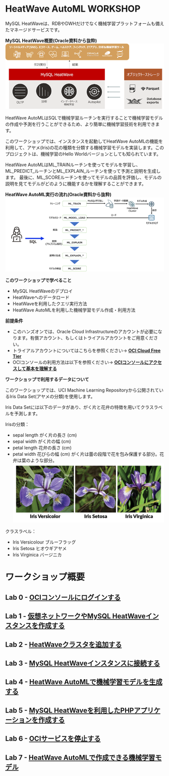# HeatWave AutoML WORKSHOP

MySQL HeatWaveは、RDBやDWHだけでなく機械学習プラットフォームも備えたマネージドサービスです。

**MySQL HeatWave概要(Oracle資料から抜粋)**
![heatwave_overview](./heatwave_overview.png)

HeatWave AutoMLはSQLで機械学習ルーチンを実行することで機械学習モデルの作成や予測を行うことができるため、より簡単に機械学習技術を利用できます。

このワークショップでは、インスタンスを起動してHeatWave AutoMLの機能を利用して、アヤメ(Iris)の花の種類を分類する機械学習モデルを実装します。このプロジェクトは、機械学習のHello Worldバージョンとしても知られています。

HeatWave AutoMLはML_TRAINルーチンを使ってモデルを学習し、ML_PREDICT_ルーチンとML_EXPLAIN_ルーチンを使って予測と説明を生成します。
最後に、ML_SCOREルーチンを使ってモデルの品質を評価し、モデルの説明を見てモデルがどのように機能するかを理解することができます。

**HeatWave AutoML実行の流れ(Oracle資料から抜粋)**
![heatwave_automl_overview](./heatwave_automl_overview.png)

**このワークショップで学べること**
-	MySQL HeatWaveのデプロイ
-	HeatWaveへのデータロード
-	HeatWaveを利用したクエリ実行方法
-	HeatWave AutoMLを利用した機械学習モデル作成・利用方法


**前提条件**
-  このハンズオンでは、Oracle Cloud Infrastructureのアカウントが必要になります。有償アカウント、もしくはトライアルアカウントをご用意ください。
-  トライアルアカウントについてはこちらを参照ください-> **[OCI Cloud Free Tier](https://www.oracle.com/jp/cloud/free/)**
-  OCIコンソールの利用方法は以下を参照ください-> **[OCIコンソールにアクセスして基本を理解する](https://oracle-japan.github.io/ocitutorials/beginners/getting-started/)**

**ワークショップで利用するデータについて**

このワークショップでは、UCI Machine Learning Repositoryから公開されているIris Data Set(アヤメの分類)を使用します。

Iris Data Setには以下のデータがあり、がく片と花弁の特徴を用いてクラスラベルを予測します。

Irisの分類：
-  sepal length がく片の長さ (cm)
-  sepal width  がく片の幅 (cm)
-  petal length 花弁の長さ (cm)
-  petal width  花びらの幅 (cm)
がく片は蕾の段階で花を包み保護する部分。花弁は葉のような部分。
![Iris画像](./iris-flowers.png)

クラスラベル：
-  Iris Versicolour ブルーフラッグ
-  Iris Setosa      ヒオウギアヤメ
-  Iris Virginica   バージニカ

# ワークショップ概要

## Lab 0 - [OCIコンソールにログインする](./lab0/readme.md)

## Lab 1 - [仮想ネットワークやMySQL HeatWaveインスタンスを作成する](./lab1/readme.md)

## Lab 2 - [HeatWaveクラスタを追加する](./lab2/readme.md)

## Lab 3 - [MySQL HeatWaveインスタンスに接続する](./lab3/readme.md)

## Lab 4 - [HeatWave AutoMLで機械学習モデルを生成する](./lab4/readme.md)

## Lab 5 - [MySQL HeatWaveを利用したPHPアプリケーションを作成する](./lab5/readme.md)

## Lab 6 - [OCIサービスを停止する](./lab6/readme.md)

## Lab 7 - [HeatWave AutoMLで作成できる機械学習モデル](./lab7/readme.md)


